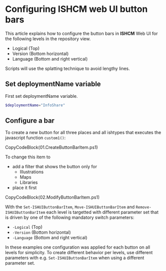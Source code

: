 # Configuring ISHCM web UI button bars
 
This article explains how to configure the button bars in **ISHCM** Web UI for the following levels in the repository view.
- Logical (Top)
- Version (Bottom horizontal)
- Language (Bottom and right vertical)

Scripts will use the splatting technique to avoid lengthy lines.

## Set deploymentName variable
First set deploymentName variable.

```powershell
$deploymentName="InfoShare"
```

## Configure a bar

To create a new button for all three places and all ishtypes that executes the javascript function `custom1()`:

CopyCodeBlock(01.CreateButtonBarItem.ps1)  
   
To change this item to 

- add a filter that shows the button only for
  - Illustrations
  - Maps
  - Libraries 
- place it first

CopyCodeBlock(02.ModifyButtonBarItem.ps1)  

With the `Set-ISHUIButtonBarItem`, `Move-ISHUIButtonBarItem` and `Remove-ISHUIButtonBarItem` each level is targetted with different parameter set that is driven by one of the following mandatory switch parameters:
- `-Logical` (Top)
- `-Version` (Bottom horizontal)
- `-Language` (Bottom and right vertical)

In these examples one configuration was applied for each button on all levels for simplicity.
To create different behavior per levels, use different parameters with e.g. `Set-ISHUIButtonBarItem` when using a different parameter set.